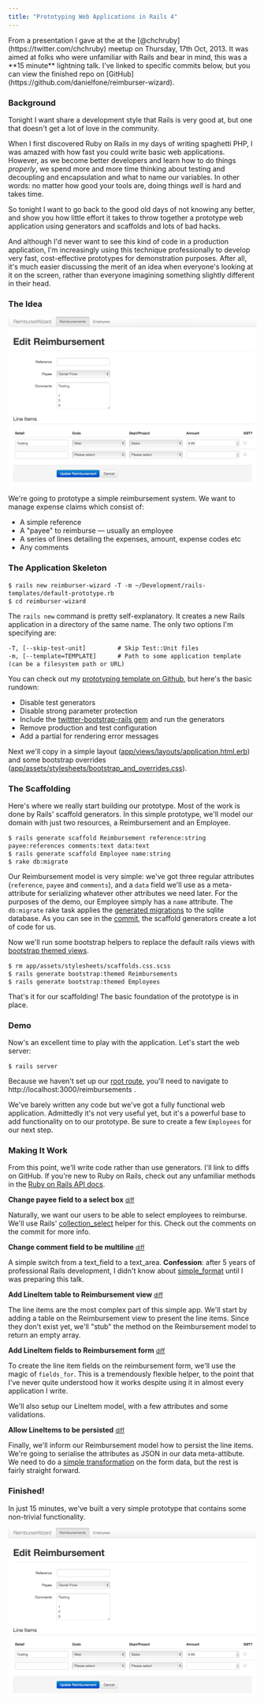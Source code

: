 ```yaml
---
title: "Prototyping Web Applications in Rails 4"
---
```


<div class="notice">
From a presentation I gave at the at the [@chchruby](https://twitter.com/chchruby) meetup on Thursday, 17th Oct, 2013.
It was aimed at folks who were unfamiliar with Rails and bear in mind, this was a **15 minute** lightning talk.
I've linked to specific commits below, but you can view the finished repo on [GitHub](https://github.com/danielfone/reimburser-wizard).
</div>

### Background

Tonight I want share a development style that Rails is very good at,
but one that doesn't get a lot of love in the community.

When I first discovered Ruby on Rails in my days of writing spaghetti PHP,
I was amazed with how fast you could write basic web applications.
However, as we become better developers and learn how to do things *properly*,
we spend more and more time thinking about testing and decoupling and encapsulation and what to name our variables.
In other words: no matter how good your tools are, doing things *well* is hard and takes time.

So tonight I want to go back to the good old days of not knowing any better,
and show you how little effort it takes to throw together a prototype web application using generators and scaffolds and lots of bad hacks.

And although I'd never want to see this kind of code in a production application,
I'm increasingly using this technique professionally
to develop very fast, cost-effective prototypes for demonstration purposes.
After all, it's much easier discussing the merit of an idea when everyone's looking at it on the screen,
rather than everyone imagining something slightly different in their head.

### The Idea

![form.png](2013-10-19-prototyping-web-applications-in-rails-4/form.png)

We're going to prototype a simple reimbursement system.
We want to manage expense claims which consist of:

  * A simple reference
  * A "payee" to reimburse — usually an employee
  * A series of lines detailing the expenses, amount, expense codes etc
  * Any comments

### The Application Skeleton

    $ rails new reimburser-wizard -T -m ~/Development/rails-templates/default-prototype.rb
    $ cd reimburser-wizard

The `rails new` command is pretty self-explanatory. It creates a new Rails application in a directory of the same name.
The only two options I'm specifying are:

    -T, [--skip-test-unit]         # Skip Test::Unit files
    -m, [--template=TEMPLATE]      # Path to some application template (can be a filesystem path or URL)

You can check out my [prototyping template on Github](https://github.com/danielfone/rails-templates/blob/master/default-prototype.rb),
but here's the basic rundown:

  * Disable test generators
  * Disable strong parameter protection
  * Include the [twittter-bootstrap-rails gem](https://github.com/seyhunak/twitter-bootstrap-rails) and run the generators
  * Remove production and test configuration
  * Add a partial for rendering error messages

Next we'll copy in a simple layout ([app/views/layouts/application.html.erb][application.html.erb])
and some bootstrap overrides ([app/assets/stylesheets/bootstrap_and_overrides.css][bootstrap_and_overrides.css]).

### The Scaffolding

Here's where we really start building our prototype. Most of the work is done by Rails' scaffold generators.
In this simple prototype, we'll model our domain with just two resources, a Reimbursement and an Employee.

    $ rails generate scaffold Reimbursement reference:string payee:references comments:text data:text
    $ rails generate scaffold Employee name:string
    $ rake db:migrate

Our Reimbursement model is very simple: we've got three regular attributes (`reference`, `payee` and `comments`),
and a `data` field we'll use as a  meta-attribute for serializing whatever other attributes we need later.
For the purposes of the demo, our Employee simply has a `name` attribute.
The `db:migrate` rake task applies the [generated migrations][migrations] to the sqlite database.
As you can see in the [commit][scaffold-commit], the scaffold generators create a lot of code for us.

Now we'll run some bootstrap helpers to replace the default rails views with [bootstrap themed views][bootstrap-theme-commit].

    $ rm app/assets/stylesheets/scaffolds.css.scss
    $ rails generate bootstrap:themed Reimbursements
    $ rails generate bootstrap:themed Employees

That's it for our scaffolding! The basic foundation of the prototype is in place.

### Demo

Now's an excellent time to play with the application. Let's start the web server:

    $ rails server

Because we haven't set up our [root route][root-api],
you'll need to navigate to http://localhost:3000/reimbursements .

We've barely written any code but we've got a fully functional web application.
Admittedly it's not very useful yet, but it's a powerful base to add functionality on to our prototype.
Be sure to create a few `Employees` for our next step.

### Making It Work

From this point, we'll write code rather than use generators. I'll link to diffs on GitHub.
If you're new to Ruby on Rails, check out any unfamiliar methods in the [Ruby on Rails API docs](http://api.rubyonrails.org/v4.0.0/).

**Change payee field to a select box** <small>[diff][payee-commit]</small>

Naturally, we want our users to be able to select employees to reimburse.
We'll use Rails' [collection_select][api-collection-select] helper for this.
Check out the comments on the commit for more info.

**Change comment field to be multiline** <small>[diff][comment-commit]</small>

A simple switch from a text_field to a text_area.
**Confession**: after 5 years of professional Rails development,
I didn't know about [simple_format][api-simple-format] until I was preparing this talk.

**Add LineItem table to Reimbursement view** <small>[diff][li-table-commit]</small>

The line items are the most complex part of this simple app.
We'll start by adding a table on the Reimbursement view to present the line items.
Since they don't exist yet, we'll "stub" the method on the Reimbursement model to return an empty array.

**Add LineItem fields to Reimbursement form** <small>[diff][li-form-commit]</small>

To create the line item fields on the reimbursement form, we'll use the magic of `fields_for`.
This is a tremendously flexible helper, to the point that I've never quite understood how it works
despite using it in almost every application I write.

We'll also setup our LineItem model, with a few attributes and some validations.

**Allow LineItems to be persisted** <small>[diff][li-persist-commit]</small>

Finally, we'll inform our Reimbursement model how to persist the line items.
We're going to serialise the attributes as JSON in our data meta-attibute.
We need to do a [simple transformation][li-transform-attrs] on the form data,
but the rest is fairly straight forward.

### Finished!

In just 15 minutes, we've built a very simple prototype that contains some non-trivial functionality.

![form.png](2013-10-19-prototyping-web-applications-in-rails-4/form.png)

[application.html.erb]: https://github.com/danielfone/reimburser-wizard/blob/fd4055e12704b800b7246d637209b5ea5e44005a/app/views/layouts/application.html.erb
[bootstrap_and_overrides.css]: https://github.com/danielfone/reimburser-wizard/blob/fd4055e12704b800b7246d637209b5ea5e44005a/app/assets/stylesheets/bootstrap_and_overrides.css
[scaffold-commit]: https://github.com/danielfone/reimburser-wizard/commit/2c3fe4770203d66e25c41482deb78c19491062c8
[bootstrap-theme-commit]: https://github.com/danielfone/reimburser-wizard/commit/f4cd02940a06b1cf1972a71a557f11612b61db39
[payee-commit]: https://github.com/danielfone/reimburser-wizard/commit/5a512719d522f4cf063632dfd1b6a18875db67aa
[comment-commit]: https://github.com/danielfone/reimburser-wizard/commit/f82821e4737a76964ba0b507f6596b381e60a77a
[li-table-commit]: https://github.com/danielfone/reimburser-wizard/commit/5e52fbc16f4e8609948ae214f47d82a1c6767cfd
[li-form-commit]: https://github.com/danielfone/reimburser-wizard/commit/257d3f26b95881d384300fc18f6e9645a24d8432
[li-persist-commit]: https://github.com/danielfone/reimburser-wizard/commit/1ed5f8176087a1ca72917531792fc744f10f14bb
[migrations]: https://github.com/danielfone/reimburser-wizard/tree/2c3fe4770203d66e25c41482deb78c19491062c8/db/migrate
[api-collection-select]: http://api.rubyonrails.org/v4.0.0/classes/ActionView/Helpers/FormOptionsHelper.html#method-i-collection_select
[api-simple-format]: http://api.rubyonrails.org/v4.0.0/classes/ActionView/Helpers/TextHelper.html#method-i-simple_format
[li-transform-attrs]: https://github.com/danielfone/reimburser-wizard/commit/1ed5f8176087a1ca72917531792fc744f10f14bb#diff-8153fe000751175f2ebf75b5659aa017R17
[root-api]: http://api.rubyonrails.org/v4.0.0/classes/ActionDispatch/Routing/Mapper/Base.html#method-i-root
